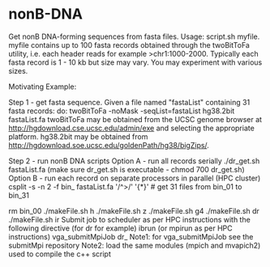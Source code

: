 # nonB-DNA
Get nonB DNA-forming sequences from fasta files. 
Usage: script.sh myfile.
myfile contains up to 100 fasta records obtained through the twoBitToFa utility, i.e. each header reads for example >chr1:1000-2000. Typically each fasta record is 1 - 10 kb but size may vary. You may experiment with various sizes.

Motivating Example:

Step 1 - get fasta sequence.
Given a file named "fastaList" containing 31 fasta records:
do:
twoBitToFa -noMask -seqList=fastaList hg38.2bit fastaList.fa
twoBitToFa may be obtained from the UCSC genome browser at http://hgdownload.cse.ucsc.edu/admin/exe and selecting the appropriate platform. hg38.2bit may be obtained from http://hgdownload.soe.ucsc.edu/goldenPath/hg38/bigZips/.

Step 2 - run nonB DNA scripts
Option A - run all records serially
./dr_get.sh fastaList.fa (make sure dr_get.sh is executable - chmod 700 dr_get.sh)
Option B - run each record on separate processors in parallel (HPC cluster)
csplit -s -n 2 -f bin_ fastaList.fa '/^>/' '{*}' # get 31 files from bin_01 to bin_31

rm bin_00
./makeFile.sh h
./makeFile.sh z
./makeFile.sh g4
./makeFile.sh dr
./makeFile.sh ir
Submit job to scheduler as per HPC instructions with the following directive (for dr for example)
ibrun (or mpirun as per HPC instructions) vga_submitMpiJob dr_
Note1: for vga_submitMpiJob see the submitMpi repository
Note2: load the same modules (mpich and mvapich2) used to compile the c++ script
